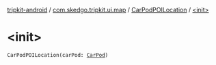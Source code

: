 [tripkit-android](../../index.md) / [com.skedgo.tripkit.ui.map](../index.md) / [CarPodPOILocation](index.md) / [&lt;init&gt;](./-init-.md)

# &lt;init&gt;

`CarPodPOILocation(carPod: `[`CarPod`](../../com.skedgo.tripkit.locations/-car-pod/index.md)`)`